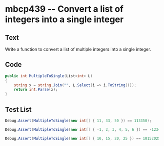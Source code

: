# mbcp439 -- Convert a list of integers into a single integer

## Text

Write a function to convert a list of multiple integers into a single integer.

## Code

```csharp
public int MultipleToSingle(List<int> L)
{
    string x = string.Join("", L.Select(i => i.ToString()));
    return int.Parse(x);
}
```

## Test List

```csharp
Debug.Assert(MultipleToSingle(new int[] { 11, 33, 50 }) == 113350);
```

```csharp
Debug.Assert(MultipleToSingle(new int[] { -1, 2, 3, 4, 5, 6 }) == -123456);
```

```csharp
Debug.Assert(MultipleToSingle(new int[] { 10, 15, 20, 25 }) == 10152025);
```
